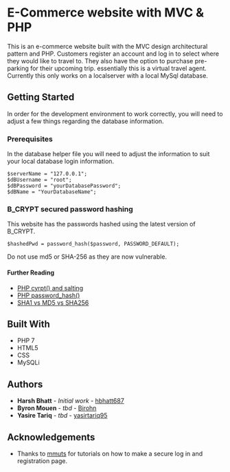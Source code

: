 # E-Commerce website with MVC & PHP
This is an e-commerce website built with the MVC design architectural pattern and PHP. Customers register an account and log in to select where they
would like to travel to. They also have the option to purchase pre-parking for their upcoming trip. essentially this is a virtual travel agent. Currently
this only works on a localserver with a local MySql database. 

## Getting Started
In order for the development environment to work correctly, you will need to adjust a few things regarding the database information.

### Prerequisites
In the database helper file you will need to adjust the information to suit your local database login information.
```
$serverName = "127.0.0.1";
$dBUsername = "root";
$dBPassword = "yourDatabasePassword";
$dBName = "YourDatabaseName";
```

### B_CRYPT secured password hashing
This website has the passwords hashed using the latest version of B_CRYPT. 
```
$hashedPwd = password_hash($password, PASSWORD_DEFAULT);
```
Do not use md5 or SHA-256 as they are now vulnerable.

#### Further Reading
* [PHP cyrpt() and salting](https://stackoverflow.com/questions/20368038/crypt-salt-generation-and-password-encryption-well-executed)
* [PHP password_hash()](https://php.net/manual/en/function.password-hash.php)
* [SHA1 vs MD5 vs SHA256](https://stackoverflow.com/questions/2235158/sha1-vs-md5-vs-sha256-which-to-use-for-a-php-login)

## Built With
* PHP 7
* HTML5
* CSS
* MySQLi

## Authors
* **Harsh Bhatt** - *Initial work* - [hbhatt687](https://github.com/hbhatt687)
* **Byron Mouen** - *tbd* - [Birohn](https://github.com/Birohn)
* **Yasire Tariq** - *tbd* - [yasirtariq95](https://github.com/yasirtariq95)

## Acknowledgements
* Thanks to [mmuts](https://www.youtube.com/channel/UCzyuZJ8zZ-Lhfnz41DG5qLw) for tutorials on how to make a secure log in and registration page.
